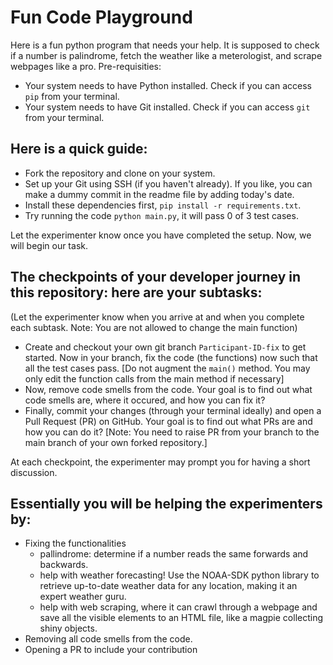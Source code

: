 # Fun Code Playground

Here is a fun python program that needs your help. It is supposed to check if a number is palindrome, fetch the weather like a  meterologist, and scrape webpages like a pro.
Pre-requisities:
- Your system needs to have Python installed. Check if you can access `pip` from your terminal.
- Your system needs to have Git installed. Check if you can access `git` from your terminal.

## Here is a quick guide:
- Fork the repository and clone on your system.
- Set up your Git using SSH (if you haven't already). If you like, you can make a dummy commit in the readme file by adding today's date.
- Install these dependencies first, `pip install -r requirements.txt`.
- Try running the code `python main.py`, it will pass 0 of 3 test cases. 

Let the experimenter know once you have completed the setup. Now, we will begin our task.

## The checkpoints of your developer journey in this repository: here are your subtasks:
(Let the experimenter know when you arrive at and when you complete each subtask. Note: You are not allowed to change the main function)
- Create and checkout your own git branch `Participant-ID-fix` to get started. Now in your branch, fix the code (the functions) now such that all the test cases pass. [Do not augment the `main()` method. You may only edit the function calls from the main method if necessary]
- Now, remove code smells from the code. Your goal is to find out what code smells are, where it occured, and how you can fix it? 
- Finally, commit your changes (through your terminal ideally) and open a Pull Request (PR) on GitHub. Your goal is to find out what PRs are and how you can do it? [Note: You need to raise PR from your branch to the main branch of your own forked repository.] 
<!-- - There is merge conflict on one of the branches named `experimenter-help`. Your goal is to find out what merge conflicts are, why it occured here, and how you can fix it? -->

At each checkpoint, the experimenter may prompt you for having a short discussion.

## Essentially you will be helping the experimenters by:
- Fixing the functionalities
  - pallindrome: determine if a number reads the same forwards and backwards.
  - help with weather forecasting! Use the NOAA-SDK python library to retrieve up-to-date weather data for any location, making it an expert weather guru.
  - help with web scraping, where it can crawl through a webpage and save all the visible elements to an HTML file, like a magpie collecting shiny objects.
- Removing all code smells from the code.
- Opening a PR to include your contribution
<!-- - Resolving the conflict in 'experimenter-help' so that it is merge ready. -->
